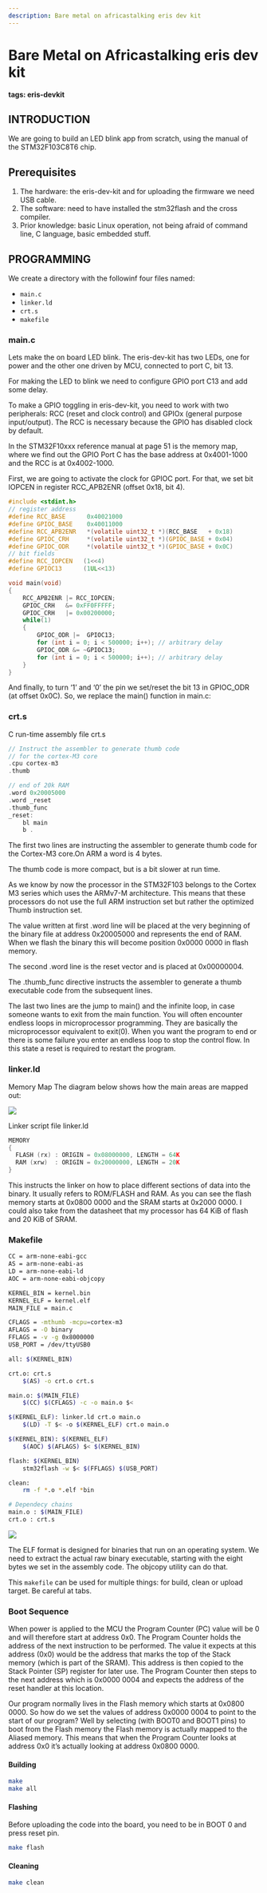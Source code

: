 ```yaml
---
description: Bare metal on africastalking eris dev kit
---
```


# Bare Metal on Africastalking eris dev kit

**tags: eris-devkit**

## INTRODUCTION

We are going to build an LED blink app from scratch, using the manual of the STM32F103C8T6 chip.

## Prerequisites

1. The hardware: the eris-dev-kit and for uploading the firmware we need USB cable.
2. The software: need to have installed the stm32flash and the cross compiler.
3. Prior knowledge: basic Linux operation, not being afraid of command line, C language, basic embedded stuff.

## PROGRAMMING

We create a directory with the followinf four files named:

* `main.c`
* `linker.ld`
* `crt.s`
* `makefile`

### main.c

Lets make the on board LED blink. The eris-dev-kit has two LEDs, one for power and the other one driven by MCU, connected to port C, bit 13.

For making the LED to blink we need to configure GPIO port C13 and add some delay.

To make a GPIO toggling in eris-dev-kit, you need to work with two peripherals: RCC \(reset and clock control\) and GPIOx \(general purpose input/output\). The RCC is necessary because the GPIO has disabled clock by default.

In the STM32F10xxx reference manual at page 51 is the memory map, where we find out the GPIO Port C has the base address at 0x4001-1000 and the RCC is at 0x4002-1000.

First, we are going to activate the clock for GPIOC port. For that, we set bit IOPCEN in register RCC\_APB2ENR \(offset 0x18, bit 4\).

```c
#include <stdint.h>
// register address
#define RCC_BASE      0x40021000
#define GPIOC_BASE    0x40011000
#define RCC_APB2ENR   *(volatile uint32_t *)(RCC_BASE   + 0x18)
#define GPIOC_CRH     *(volatile uint32_t *)(GPIOC_BASE + 0x04)
#define GPIOC_ODR     *(volatile uint32_t *)(GPIOC_BASE + 0x0C)
// bit fields
#define RCC_IOPCEN   (1<<4)
#define GPIOC13      (1UL<<13)

void main(void)
{
    RCC_APB2ENR |= RCC_IOPCEN;
    GPIOC_CRH   &= 0xFF0FFFFF;
    GPIOC_CRH   |= 0x00200000;
    while(1)
    {
        GPIOC_ODR |=  GPIOC13;
        for (int i = 0; i < 500000; i++); // arbitrary delay
        GPIOC_ODR &= ~GPIOC13;
        for (int i = 0; i < 500000; i++); // arbitrary delay
    }
}
```

And finally, to turn ‘1’ and ‘0’ the pin we set/reset the bit 13 in GPIOC\_ODR \(at offset 0x0C\). So, we replace the main\(\) function in main.c:

### crt.s

C run-time assembly file crt.s

```c
// Instruct the assembler to generate thumb code
// for the cortex-M3 core
.cpu cortex-m3
.thumb

// end of 20k RAM
.word 0x20005000
.word _reset
.thumb_func
_reset:
    bl main
    b .
```

The first two lines are instructing the assembler to generate thumb code for the Cortex-M3 core.On ARM a word is 4 bytes.

The thumb code is more compact, but is a bit slower at run time.

As we know by now the processor in the STM32F103 belongs to the Cortex M3 series which uses the ARMv7-M architecture. This means that these processors do not use the full ARM instruction set but rather the optimized Thumb instruction set.

The value written at first .word line will be placed at the very beginning of the binary file at address 0x20005000 and represents the end of RAM. When we flash the binary this will become position 0x0000 0000 in flash memory.

The second .word line is the reset vector and is placed at 0x00000004.

The .thumb\_func directive instructs the assembler to generate a thumb executable code from the subsequent lines.

The last two lines are the jump to main\(\) and the infinite loop, in case someone wants to exit from the main function. You will often encounter endless loops in microprocessor programming. They are basically the microprocessor equivalent to exit\(0\). When you want the program to end or there is some failure you enter an endless loop to stop the control flow. In this state a reset is required to restart the program.

### linker.ld

Memory Map The diagram below shows how the main areas are mapped out:

![](https://i.imgur.com/vpboaLS.png)

Linker script file linker.ld

```c
MEMORY
{
  FLASH (rx) : ORIGIN = 0x08000000, LENGTH = 64K
  RAM (xrw)  : ORIGIN = 0x20000000, LENGTH = 20K
}
```

This instructs the linker on how to place different sections of data into the binary. It usually refers to ROM/FLASH and RAM. As you can see the flash memory starts at 0x0800 0000 and the SRAM starts at 0x2000 0000. I could also take from the datasheet that my processor has 64 KiB of flash and 20 KiB of SRAM.

### Makefile

```bash
CC = arm-none-eabi-gcc
AS = arm-none-eabi-as
LD = arm-none-eabi-ld
AOC = arm-none-eabi-objcopy

KERNEL_BIN = kernel.bin
KERNEL_ELF = kernel.elf
MAIN_FILE = main.c

CFLAGS = -mthumb -mcpu=cortex-m3
AFLAGS = -O binary
FFLAGS = -v -g 0x8000000
USB_PORT = /dev/ttyUSB0

all: $(KERNEL_BIN)

crt.o: crt.s
    $(AS) -o crt.o crt.s

main.o: $(MAIN_FILE)
    $(CC) $(CFLAGS) -c -o main.o $<

$(KERNEL_ELF): linker.ld crt.o main.o
    $(LD) -T $< -o $(KERNEL_ELF) crt.o main.o

$(KERNEL_BIN): $(KERNEL_ELF)
    $(AOC) $(AFLAGS) $< $(KERNEL_BIN)

flash: $(KERNEL_BIN)
    stm32flash -w $< $(FFLAGS) $(USB_PORT)

clean:
    rm -f *.o *.elf *bin

# Dependecy chains
main.o : $(MAIN_FILE)
crt.o : crt.s
```

![](https://i.imgur.com/PUcekmO.png)

The ELF format is designed for binaries that run on an operating system. We need to extract the actual raw binary executable, starting with the eight bytes we set in the assembly code. The objcopy utility can do that.

This `makefile` can be used for multiple things: for build, clean or upload target. Be careful at tabs.

### Boot Sequence

When power is applied to the MCU the Program Counter \(PC\) value will be 0 and will therefore start at address 0x0. The Program Counter holds the address of the next instruction to be performed. The value it expects at this address \(0x0\) would be the address that marks the top of the Stack memory \(which is part of the SRAM\). This address is then copied to the Stack Pointer \(SP\) register for later use. The Program Counter then steps to the next address which is 0x0000 0004 and expects the address of the reset handler at this location.

Our program normally lives in the Flash memory which starts at 0x0800 0000. So how do we set the values of address 0x0000 0004 to point to the start of our program? Well by selecting \(with BOOT0 and BOOT1 pins\) to boot from the Flash memory the Flash memory is actually mapped to the Aliased memory. This means that when the Program Counter looks at address 0x0 it’s actually looking at address 0x0800 0000.

#### Building

```bash
make
make all
```

#### Flashing

Before uploading the code into the board, you need to be in BOOT 0 and press reset pin.

```bash
make flash
```

#### Cleaning

```bash
make clean
```

